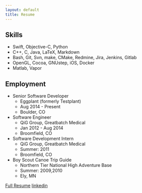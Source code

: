 ```yaml
---
layout: default
title: Resume
---
```


## Skills
* Swift, Objective-C, Python
* C++, C, Java, LaTeX, Markdown
* Bash, Git, Svn, make, CMake, Redmine, Jira, Jenkins, Gitlab
* OpenGL, Cocoa, GNUstep, iOS, Docker
* Matlab, Vapor

## Employment
* Senior Software Developer
  * Eggplant (formerly Testplant)
  * Aug 2014 - Present
  * Boulder, CO
* Software Engineer
  * QiG Group, Greatbatch Medical
  * Jan 2012 - Aug 2014
  * Broomfield, CO
* Software Development Intern
  * QiG Group, Greatbatch Medical
  * Summer: 2011
  * Broomfield, CO
* Boy Scout Canoe Trip Guide
  * Northern Tier National High Adventure Base
  * Summer: 2009,2010
  * Ely, MN

[Full Resume](resume.pdf)
[linkedin](http://www.linkedin.com/in/paullanders-pwxnxyz)
